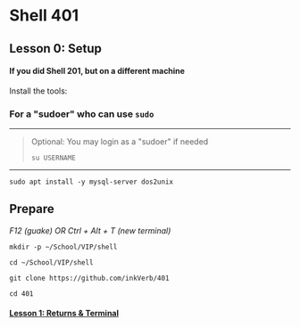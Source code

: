 # Shell 401
## Lesson 0: Setup

#### If you did Shell 201, but on a different machine
Install the tools:

### For a "sudoer" who can use `sudo`
>
___
> Optional: You may login as a "sudoer" if needed
>
> `su USERNAME`
>
___


`sudo apt install -y mysql-server dos2unix`



## Prepare

*F12 (guake) OR Ctrl + Alt + T (new terminal)*

`mkdir -p ~/School/VIP/shell`

`cd ~/School/VIP/shell`

`git clone https://github.com/inkVerb/401`

`cd 401`

#### [Lesson 1: Returns & Terminal](https://github.com/inkVerb/vip/blob/master/401-shell/Lesson-01.md)
